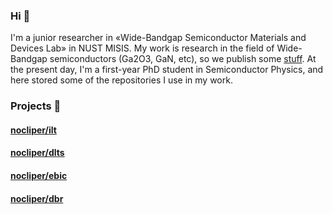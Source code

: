 ### Hi 👋
I'm a junior researcher in «Wide-Bandgap Semiconductor Materials and Devices Lab» in NUST MISIS. My work is research in the field of Wide-Bandgap semiconductors (Ga2O3, GaN, etc), so we publish some [stuff](https://publons.com/researcher/3615506/anton-vasilev/). At the present day, I'm a first-year PhD student in Semiconductor Physics, and here stored some of the repositories I use in my work. 

### Projects 🔬
#### [nocliper/ilt](https://github.com/nocliper/ilt)
#### [nocliper/dlts](https://github.com/nocliper/dlts)
#### [nocliper/ebic](https://github.com/nocliper/ebic)
#### [nocliper/dbr](https://github.com/nocliper/dbr)


<!--
**nocliper/nocliper** is a ✨ _special_ ✨ repository because its `README.md` (this file) appears on your GitHub profile.

Here are some ideas to get you started:

- 🔭 I’m currently working on ...
- 🌱 I’m currently learning ...
- 👯 I’m looking to collaborate on ...
- 🤔 I’m looking for help with ...
- 💬 Ask me about ...
- 📫 How to reach me: ...
- 😄 Pronouns: ...
- ⚡ Fun fact: ...
-->
